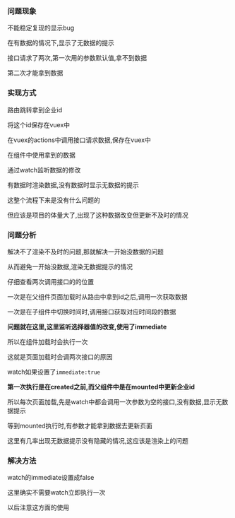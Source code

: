 ### 问题现象

不能稳定复现的显示bug

在有数据的情况下,显示了无数据的提示

接口请求了两次,第一次用的参数默认值,拿不到数据

第二次才能拿到数据

### 实现方式

路由跳转拿到企业id

将这个id保存在vuex中

在vuex的actions中调用接口请求数据,保存在vuex中

在组件中使用拿到的数据

通过watch监听数据的修改

有数据时渲染数据,没有数据时显示无数据的提示

这整个流程下来是没有什么问题的

但应该是项目的体量大了,出现了这种数据改变但更新不及时的情况

### 问题分析

解决不了渲染不及时的问题,那就解决一开始没数据的问题

从而避免一开始没数据,渲染无数据提示的情况

仔细查看两次调用接口的的位置

一次是在父组件页面加载时从路由中拿到id之后,调用一次获取数据

一次是在子组件中切换时间时,调用接口获取对应时间段的数据

**问题就在这里,这里监听选择器值的改变,使用了immediate**

所以在组件加载时会执行一次

这就是页面加载时会调两次接口的原因

watch如果设置了`immediate:true`

**第一次执行是在created之前,而父组件中是在mounted中更新企业id**

所以每次页面加载,先是watch中都会调用一次参数为空的接口,没有数据,显示无数据提示

等到mounted执行时,有参数才能拿到数据去更新页面

这里有几率出现无数据提示没有隐藏的情况,这应该是渲染上的问题

### 解决方法

watch的immediate设置成false

这里确实不需要watch立即执行一次

以后注意这方面的使用

